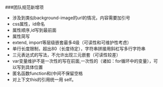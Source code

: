 ###团队规范新增项
+ 涉及到类似background-image的url的情况，内容需要加引号
+ css属性，id命名
+ 属性顺序,id写到最前面
+ 属性简写
+ extend, import等层级嵌套最多4级（可读性和可维护性考虑）
+ 单行长度限制，超出80（长度待定），字符串拼接用斜杠写多行字符串
+ 三元表达式的写法，不允许出现三元嵌套（可读性较差）
+ var变量维护不是一次性的写在前面,一次性的（诸如：for循环中的变量），可以写到具体位置
+ 匿名函数function和(中间不保留空格
+ 对上下文this的引用统一用 self。
